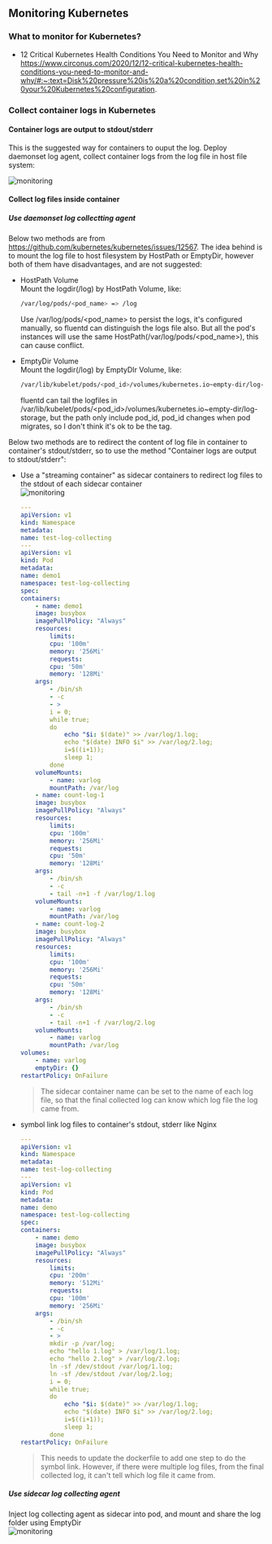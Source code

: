 ## Monitoring Kubernetes

### What to monitor for Kubernetes?

+ 12 Critical Kubernetes Health Conditions You Need to Monitor and Why  
https://www.circonus.com/2020/12/12-critical-kubernetes-health-conditions-you-need-to-monitor-and-why/#:~:text=Disk%20pressure%20is%20a%20condition,set%20in%20your%20Kubernetes%20configuration.

### Collect container logs in Kubernetes
#### Container logs are output to stdout/stderr
This is the suggested way for containers to ouput the log. Deploy daemonset log agent, collect container logs from the log file in host file system:  

![monitoring](../_media/monitoring/k8s-log-1.png)

#### Collect log files inside container
##### Use daemonset log collectting agent
Below two methods are from https://github.com/kubernetes/kubernetes/issues/12567. The idea behind is to mount the log file to host filesystem by HostPath or EmptyDir, however both of them have disadvantages, and are not suggested:  

+ HostPath Volume  
    Mount the logdir(/log) by HostPath Volume, like:  
    ```bash
    /var/log/pods/<pod_name> => /log
    ```  
    Use /var/log/pods/<pod_name> to persist the logs, it's configured manually, so fluentd can distinguish the logs file also. But all the pod's instances will use the same HostPath(/var/log/pods/<pod_name>), this can cause conflict.  

+ EmptyDir Volume  
    Mount the logdir(/log) by EmptyDIr Volume, like:  
    ```bash
    /var/lib/kubelet/pods/<pod_id>/volumes/kubernetes.io~empty-dir/log-storage => /log
    ```  
    fluentd can tail the logfiles in /var/lib/kubelet/pods/<pod_id>/volumes/kubernetes.io~empty-dir/log-storage, but the path only include pod_id, pod_id changes when pod migrates, so I don't think it's ok to be the tag.  

Below two methods are to redirect the content of log file in container to container's stdout/stderr, so to use the method "Container logs are output to stdout/stderr":  
+ Use a "streaming container" as sidecar containers to redirect log files to the stdout of each sidecar container  
    ![monitoring](../_media/monitoring/k8s-log-2.png)

    ```yaml
    ---
    apiVersion: v1
    kind: Namespace
    metadata:
    name: test-log-collecting
    ---
    apiVersion: v1
    kind: Pod
    metadata:
    name: demo1
    namespace: test-log-collecting
    spec:
    containers:
        - name: demo1
        image: busybox
        imagePullPolicy: "Always"
        resources:
            limits:
            cpu: '100m'
            memory: '256Mi'
            requests:
            cpu: '50m'
            memory: '128Mi'
        args:
            - /bin/sh
            - -c
            - >
            i = 0;
            while true;
            do
                echo "$i: $(date)" >> /var/log/1.log;
                echo "$(date) INFO $i" >> /var/log/2.log;
                i=$((i+1));
                sleep 1;
            done
        volumeMounts:
            - name: varlog
            mountPath: /var/log
        - name: count-log-1
        image: busybox
        imagePullPolicy: "Always"
        resources:
            limits:
            cpu: '100m'
            memory: '256Mi'
            requests:
            cpu: '50m'
            memory: '128Mi'
        args:
            - /bin/sh
            - -c
            - tail -n+1 -f /var/log/1.log
        volumeMounts:
            - name: varlog
            mountPath: /var/log
        - name: count-log-2
        image: busybox
        imagePullPolicy: "Always"
        resources:
            limits:
            cpu: '100m'
            memory: '256Mi'
            requests:
            cpu: '50m'
            memory: '128Mi'
        args:
            - /bin/sh
            - -c
            - tail -n+1 -f /var/log/2.log
        volumeMounts:
            - name: varlog
            mountPath: /var/log
    volumes:
        - name: varlog
        emptyDir: {}
    restartPolicy: OnFailure
    ```
    > The sidecar container name can be set to the name of each log file, so that the final collected log can know which log file the log came from.  

+ symbol link log files to container's stdout, stderr like Nginx
    ```yaml
    ---
    apiVersion: v1
    kind: Namespace
    metadata:
    name: test-log-collecting
    ---
    apiVersion: v1
    kind: Pod
    metadata:
    name: demo
    namespace: test-log-collecting
    spec:
    containers:
        - name: demo
        image: busybox
        imagePullPolicy: "Always"
        resources:
            limits:
            cpu: '200m'
            memory: '512Mi'
            requests:
            cpu: '100m'
            memory: '256Mi'
        args:
            - /bin/sh
            - -c
            - >
            mkdir -p /var/log;
            echo "hello 1.log" > /var/log/1.log;
            echo "hello 2.log" > /var/log/2.log;
            ln -sf /dev/stdout /var/log/1.log;
            ln -sf /dev/stdout /var/log/2.log;
            i = 0;
            while true;
            do
                echo "$i: $(date)" >> /var/log/1.log;
                echo "$(date) INFO $i" >> /var/log/2.log;
                i=$((i+1));
                sleep 1;
            done
    restartPolicy: OnFailure
    ```  
    >  This needs to update the dockerfile to add one step to do the symbol link. However, if there were multiple log files, from the final collected log, it can't tell which log file it came from.

##### Use sidecar log collecting agent
Inject log collecting agent as sidecar into pod, and mount and share the log folder using EmptyDir  
![monitoring](../_media/monitoring/k8s-log-3.png)  
